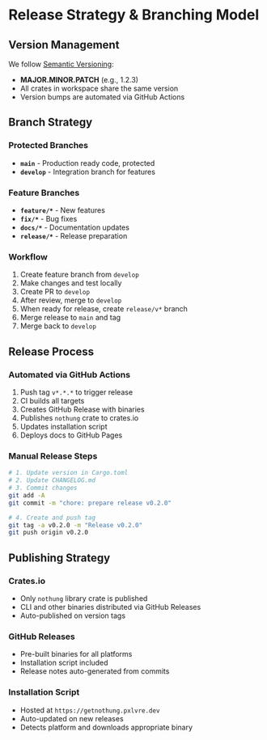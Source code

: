 # Release Strategy & Branching Model

## Version Management

We follow [Semantic Versioning](https://semver.org/):
- **MAJOR.MINOR.PATCH** (e.g., 1.2.3)
- All crates in workspace share the same version
- Version bumps are automated via GitHub Actions

## Branch Strategy

### Protected Branches
- **`main`** - Production ready code, protected
- **`develop`** - Integration branch for features

### Feature Branches
- **`feature/*`** - New features
- **`fix/*`** - Bug fixes
- **`docs/*`** - Documentation updates
- **`release/*`** - Release preparation

### Workflow
1. Create feature branch from `develop`
2. Make changes and test locally
3. Create PR to `develop`
4. After review, merge to `develop`
5. When ready for release, create `release/v*` branch
6. Merge release to `main` and tag
7. Merge back to `develop`

## Release Process

### Automated via GitHub Actions
1. Push tag `v*.*.*` to trigger release
2. CI builds all targets
3. Creates GitHub Release with binaries
4. Publishes `nothung` crate to crates.io
5. Updates installation script
6. Deploys docs to GitHub Pages

### Manual Release Steps
```bash
# 1. Update version in Cargo.toml
# 2. Update CHANGELOG.md
# 3. Commit changes
git add -A
git commit -m "chore: prepare release v0.2.0"

# 4. Create and push tag
git tag -a v0.2.0 -m "Release v0.2.0"
git push origin v0.2.0
```

## Publishing Strategy

### Crates.io
- Only `nothung` library crate is published
- CLI and other binaries distributed via GitHub Releases
- Auto-published on version tags

### GitHub Releases
- Pre-built binaries for all platforms
- Installation script included
- Release notes auto-generated from commits

### Installation Script
- Hosted at `https://getnothung.pxlvre.dev`
- Auto-updated on new releases
- Detects platform and downloads appropriate binary